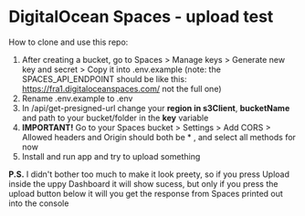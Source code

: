 
# DigitalOcean Spaces - upload test

How to clone and use this repo:

1. After creating a bucket, go to Spaces > Manage keys > Generate new key and secret > Copy it into .env.example (note: the SPACES_API_ENDPOINT should be like this: https://fra1.digitaloceanspaces.com/ not the full one)
2. Rename .env.example to .env
3. In /api/get-presigned-url change your **region in s3Client**, **bucketName** and path to your bucket/folder in the **key** variable
4. **IMPORTANT!** Go to your Spaces bucket > Settings > Add CORS > Allowed headers and Origin should both be * , and select all methods for now
5. Install and run app and try to upload something

**P.S.** I didn't bother too much to make it look preety, so if you press Upload inside the uppy Dashboard it will show sucess, but only if you press the upload button below it will you get the response from Spaces printed out into the console
